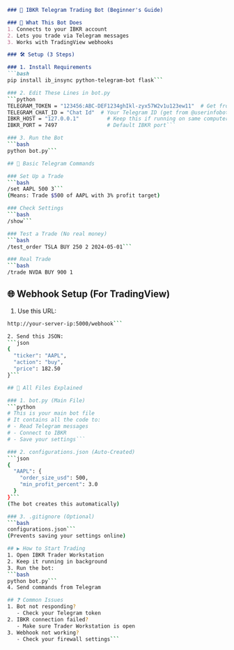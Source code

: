 ```markdown
### 🤖 IBKR Telegram Trading Bot (Beginner's Guide)

### 📌 What This Bot Does
1. Connects to your IBKR account
2. Lets you trade via Telegram messages
3. Works with TradingView webhooks

### 🛠️ Setup (3 Steps)

### 1. Install Requirements
```bash
pip install ib_insync python-telegram-bot flask```

### 2. Edit These Lines in bot.py
```python
TELEGRAM_TOKEN = "123456:ABC-DEF1234ghIkl-zyx57W2v1u123ew11"  # Get from @BotFather
TELEGRAM_CHAT_ID = "Chat Id"  # Your Telegram ID (get from @userinfobot)
IBKR_HOST = "127.0.0.1"         # Keep this if running on same computer
IBKR_PORT = 7497                # Default IBKR port```

### 3. Run the Bot
```bash
python bot.py```

## 📱 Basic Telegram Commands

### Set Up a Trade
```bash
/set AAPL 500 3```
(Means: Trade $500 of AAPL with 3% profit target)

### Check Settings
```bash
/show```

### Test a Trade (No real money)
```bash
/test_order TSLA BUY 250 2 2024-05-01```

### Real Trade
```bash
/trade NVDA BUY 900 1
```

## 🌐 Webhook Setup (For TradingView)

1. Use this URL:
```bash
http://your-server-ip:5000/webhook```

2. Send this JSON:
```json
{
  "ticker": "AAPL",
  "action": "buy",
  "price": 182.50
}```

## 📁 All Files Explained

### 1. bot.py (Main File)
```python
# This is your main bot file
# It contains all the code to:
# - Read Telegram messages
# - Connect to IBKR
# - Save your settings```

### 2. configurations.json (Auto-Created)
```json
{
  "AAPL": {
    "order_size_usd": 500,
    "min_profit_percent": 3.0
  }
}```
(The bot creates this automatically)

### 3. .gitignore (Optional)
```bash
configurations.json```
(Prevents saving your settings online)

## ▶️ How to Start Trading
1. Open IBKR Trader Workstation
2. Keep it running in background
3. Run the bot:
```bash
python bot.py```
4. Send commands from Telegram

## ❓ Common Issues
1. Bot not responding?
   - Check your Telegram token
2. IBKR connection failed?
   - Make sure Trader Workstation is open
3. Webhook not working?
   - Check your firewall settings```
